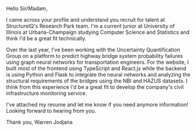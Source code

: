 Hello Sir/Madam,

I came across your profile and understand you recruit for talent at StructureIQ's Research Park team. I'm a current junior at University of Illinois at Urbana-Champaign studying Computer Science and Statistics and think I'd be a great fit technically. 

Over the last year, I've been working with the Uncertainty Quantification Group on a platform to predict highway bridge system probability failures using graph neural networks for transportation engineers. For the website, I built most of the frontend using TypeScript and React.js while the backend is using Python and Flask to integrate the neural networks and analyzing the structural requirements of the bridges using the NBI and HAZUS datasets. I think from this experience I'd be a great fit to develop the company's civil infrastructure monitoring service. 

I've attached my resume and let me know if you need anymore information! Looking forward to hearing from you. 

Thank you, 
Warren Jodjana
